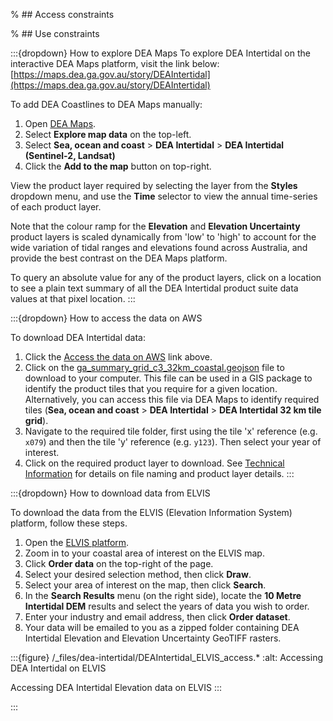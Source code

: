 % ## Access constraints

% ## Use constraints

:::{dropdown} How to explore DEA Maps
To explore DEA Intertidal on the interactive DEA Maps platform, visit the link below:
[https://maps.dea.ga.gov.au/story/DEAIntertidal](https://maps.dea.ga.gov.au/story/DEAIntertidal)

To add DEA Coastlines to DEA Maps manually:

1. Open [DEA Maps](https://maps.dea.ga.gov.au/).
1. Select **Explore map data** on the top-left.
1. Select **Sea, ocean and coast** &gt; **DEA Intertidal** &gt; **DEA Intertidal (Sentinel-2, Landsat)**
1. Click the **Add to the map** button on top-right.

View the product layer required by selecting the layer from the **Styles** dropdown menu, and use the **Time** selector to view the annual time-series of each product layer.

Note that the colour ramp for the **Elevation** and **Elevation Uncertainty** product layers is scaled dynamically from 'low' to 'high' to account for the wide variation of tidal ranges and elevations found across Australia, and provide the best contrast on the DEA Maps platform. 

To query an absolute value for any of the product layers, click on a location to see a plain text summary of all the DEA Intertidal product suite data values at that pixel location.
:::

:::{dropdown} How to access the data on AWS

To download DEA Intertidal data:
1. Click the [Access the data on AWS](https://data.dea.ga.gov.au/?prefix=derivative/ga_s2ls_intertidal_cyear_3/) link above.
1. Click on the [ga_summary_grid_c3_32km_coastal.geojson](https://data.dea.ga.gov.au/derivative/ga_s2ls_intertidal_cyear_3/ga_summary_grid_c3_32km_coastal.geojson) file to download to your computer. This file can be used in a GIS package to identify the product tiles that you require for a given location. Alternatively, you can access this file via DEA Maps to identify required tiles (**Sea, ocean and coast** &gt; **DEA Intertidal** &gt; **DEA Intertidal 32 km tile grid**). 
1. Navigate to the required tile folder, first using the tile 'x' reference (e.g. `x079`) and then the tile 'y' reference (e.g. `y123`). Then select your year of interest.
1. Click on the required product layer to download. See [Technical Information](./?tab=description#technical-information) for details on file naming and product layer details.
:::

:::{dropdown} How to download data from ELVIS

To download the data from the ELVIS (Elevation Information System) platform, follow these steps.

1. Open the [ELVIS platform](https://elevation.fsdf.org.au/).
1. Zoom in to your coastal area of interest on the ELVIS map.
1. Click **Order data** on the top-right of the page.
1. Select your desired selection method, then click **Draw**.
1. Select your area of interest on the map, then click **Search**.
1. In the **Search Results** menu (on the right side), locate the **10 Metre Intertidal DEM** results and select the years of data you wish to order.
1. Enter your industry and email address, then click **Order dataset**.
1. Your data will be emailed to you as a zipped folder containing DEA Intertidal Elevation and Elevation Uncertainty GeoTIFF rasters.

:::{figure} /_files/dea-intertidal/DEAIntertidal_ELVIS_access.*
:alt: Accessing DEA Intertidal on ELVIS

Accessing DEA Intertidal Elevation data on ELVIS
:::

:::

